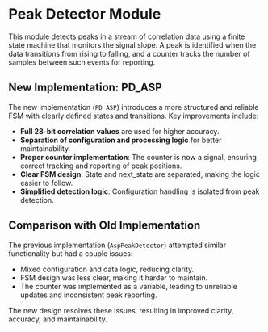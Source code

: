 # Peak Detector Module

This module detects peaks in a stream of correlation data using a finite state machine that monitors the signal slope. A peak is identified when the data transitions from rising to falling, and a counter tracks the number of samples between such events for reporting.

## New Implementation: PD_ASP

The new implementation (`PD_ASP`) introduces a more structured and reliable FSM with clearly defined states and transitions. Key improvements include:

- **Full 28-bit correlation values** are used for higher accuracy.
- **Separation of configuration and processing logic** for better maintainability.
- **Proper counter implementation**: The counter is now a signal, ensuring correct tracking and reporting of peak positions.
- **Clear FSM design**: State and next_state are separated, making the logic easier to follow.
- **Simplified detection logic**: Configuration handling is isolated from peak detection.


## Comparison with Old Implementation

The previous implementation (`AspPeakDetector`) attempted similar functionality but had a couple issues:

- Mixed configuration and data logic, reducing clarity.
- FSM design was less clear, making it harder to maintain.
- The counter was implemented as a variable, leading to unreliable updates and inconsistent peak reporting.

The new design resolves these issues, resulting in improved clarity, accuracy, and maintainability.